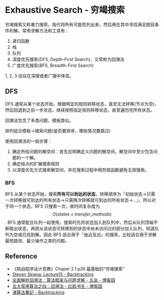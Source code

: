 # Exhaustive Search - 穷竭搜索

穷竭搜索又称暴力搜索，指代将所有可能性列出来，然后再在其中寻找满足题目条件的解。常用求解方法和工具有：

1. 递归函数
2. 栈
3. 队列
4. 深度优先搜索(DFS, Depth-First Search)，又常称为回溯法
5. 广度优先搜索(BFS, Breadth-First Search)

1, 2, 3 往往在深搜或者广搜中体现。

## DFS

DFS 通常从某个状态开始，根据特定的规则转移状态，直至无法转移(节点为空)，然后回退到之前一步状态，继续按照指定规则转移状态，直至遍历完所有状态。

回溯法包含了多类问题，模板类似。

排列组合模板->搜索问题(是否要排序，哪些情况要跳过)

使用回溯法的一般步骤：

1. 确定所给问题的解空间：首先应明确定义问题的解空间，解空间中至少包含问题的一个解。
2. 确定结点的扩展搜索规则
3. 以深度优先方式搜索解空间，并在搜索过程中用剪枝函数避免无效搜索。

### BFS

BFS 从某个状态开始，搜索**所有可以到达的状态**，转移顺序为『初始状态->只需一次转移就可到达的所有状态->只需两次转移就可到达的所有状态->...』，所以对于同一个状态，BFS 只搜索一次，故时间复杂度为 $$O(states \times transfer\_methods)$$. BFS 通常配合队列一起使用，搜索时先将状态加入到队列中，然后从队列顶端不断取出状态，再把从该状态可转移到的状态中尚未访问过的部分加入队列，知道队列为空或已找到解。因此 BFS 适合用于『由近及远』的搜索，比较适合用于求解最短路径、最少操作之类的问题。

## Reference

- 《挑战程序设计竞赛》Chaper 2.1 p26 最基础的“穷竭搜索”
- [Steven Skiena: Lecture15 - Backtracking](http://7xojrx.com1.z0.glb.clouddn.com/docs/algorithm-exercise/docs/lecture15-backtracking.pdf)
- [全面解析回溯法：算法框架与问题求解 - 五岳 - 博客园](http://www.cnblogs.com/wuyuegb2312/p/3273337.html)
- [五大常用算法之四：回溯法 - 红脸书生 - 博客园](http://www.cnblogs.com/steven_oyj/archive/2010/05/22/1741376.html)
- [演算法筆記 - Backtracking](http://www.csie.ntnu.edu.tw/~u91029/Backtracking.html)

